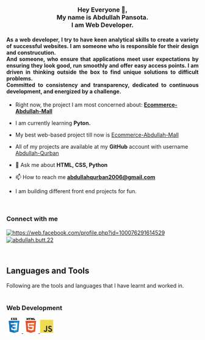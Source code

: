 

<h3 align="center">
  Hey Everyone 👋,<br> My name is Abdullah Pansota. <br>I am Web Developer.
</h3>

<h4 align="justify">
  As a web developer, I try to have keen analytical skills to create a variety of successful websites. I am someone who is responsible for their design  and construcution. <br>
   And someone, who ensure that applications meet user expectations by ensuring they look good, run smoothly and offer easy access points.
  I am driven in thinking outside the   box to find unique solutions to difficult problems. <br>
   Committed to consistency and transparency, dedicated to continuous development, and energized by a challenge.
</h4>

- Right now, the project I am most concerned about:  <a href = "https://ecommerceabdullahmall.netlify.app/"><strong>Ecommerce-Abdullah-Mall</strong></a>   <!-- <a href = ""><strong></strong></a> -->


 -  I am currently learning <strong>Pyton.</strong>


- My best web-based project till now is [Ecommerce-Abdullah-Mall](https://ecommerceabdullahmall.netlify.app/)

-  All of my projects are available at my **GitHub** account with username [Abdullah-Qurban](https://github.com/Abdullah-Qurban)

- 💬 Ask me about **HTML, CSS, Python**

- 📫 How to reach me **abdullahqurban2006@gmail.com**

- I am building different front end projects for fun.
<br>
<h3 align="left">Connect with me</h3>
<p align="left">

<a href="https://www.facebook.com/Abdullahqurban202" target="blank"><img align="center" src="https://raw.githubusercontent.com/rahuldkjain/github-profile-readme-generator/master/src/images/icons/Social/facebook.svg" alt="https://web.facebook.com/profile.php?id=100076291614529" height="30" width="40" /></a>
<a href="https://www.instagram.com/abdu_llahpansota/" target="blank"><img align="center" src="https://raw.githubusercontent.com/rahuldkjain/github-profile-readme-generator/master/src/images/icons/Social/instagram.svg" alt="abdullah.butt.22" height="30" width="40" /></a>


</p>
<br>


<h2 align="left">Languages and Tools</h2>
Following are the tools and languages that I have learnt and worked in.
<br><br>
<p align="left">


<h3 align="left">Web Development</h3>

 <a href="https://www.w3schools.com/css/" target="_blank" rel="noreferrer"> <img src="https://raw.githubusercontent.com/devicons/devicon/master/icons/css3/css3-original-wordmark.svg" alt="css3" width="40" height="40"/> </a>
 <a href="https://www.w3.org/html/" target="_blank" rel="noreferrer"> <img src="https://raw.githubusercontent.com/devicons/devicon/master/icons/html5/html5-original-wordmark.svg" alt="html5" width="40" height="40"/> </a>
 <a href="https://developer.mozilla.org/en-US/docs/Web/Javascript" target="_blank" rel="noreferrer"> <img src="https://raw.githubusercontent.com/devicons/devicon/master/icons/javascript/javascript-original.svg" alt="javascript" width="35" height="35"/> </a>

</p>




